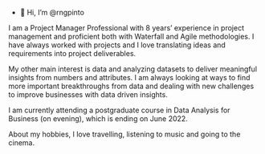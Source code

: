 - 👋 Hi, I’m @rngpinto


I am a Project Manager Professional with 8 years’ experience in project management and proficient both with Waterfall and Agile methodologies.
I have always worked with projects and I love translating ideas and requirements into project deliverables.

My other main interest is data and analyzing datasets to deliver meaningful insights from numbers and attributes. I am always looking at ways to find more important breakthroughs from data and dealing with new challenges to improve businesses with data driven insights.

I am currently attending a postgraduate course in Data Analysis for Business (on evening), which is ending on June 2022.


About my hobbies, I love travelling, listening to music and going to the cinema.
